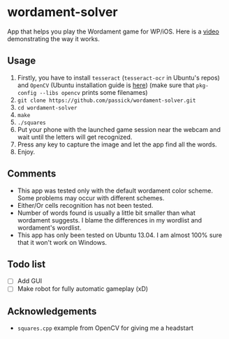 wordament-solver
================

App that helps you play the Wordament game for WP/iOS. Here is a [video](http://youtu.be/Y5DAmTRAxzU) demonstrating the way it works.

## Usage


1. Firstly, you have to install `tesseract` (`tesseract-ocr` in Ubuntu's repos) and `OpenCV` (Ubuntu installation guide is [here](https://help.ubuntu.com/community/OpenCV)) (make sure that `pkg-config --libs opencv` prints some filenames)
2. `git clone https://github.com/passick/wordament-solver.git`
3. `cd wordament-solver`
4. `make`
5. `./squares`
6. Put your phone with the launched game session near the webcam and wait until the letters will get recognized.
7. Press any key to capture the image and let the app find all the words.
8. Enjoy.

## Comments

* This app was tested only with the default wordament color scheme. Some problems may occur with different schemes.
* Either/Or cells recognition has not been tested.
* Number of words found is usually a little bit smaller than what wordament suggests. I blame the differences in my wordlist and wordament's wordlist.
* This app has only been tested on Ubuntu 13.04. I am almost 100% sure that it won't work on Windows.

## Todo list

- [ ] Add GUI
- [ ] Make robot for fully automatic gameplay (xD)

## Acknowledgements

* `squares.cpp` example from OpenCV for giving me a headstart

